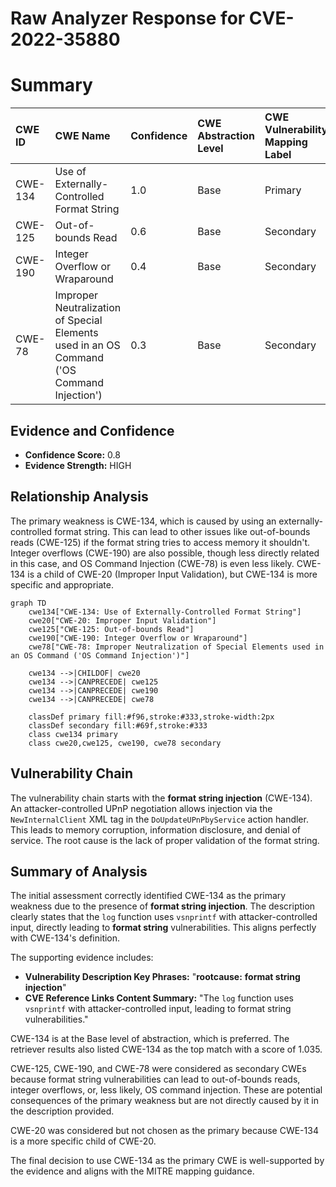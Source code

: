 # Raw Analyzer Response for CVE-2022-35880

# Summary
| CWE ID  | CWE Name                                                                   | Confidence | CWE Abstraction Level | CWE Vulnerability Mapping Label | CWE-Vulnerability Mapping Notes |
| :-------- | :------------------------------------------------------------------------- | :--------- | :-------------------- | :------------------------------ | :------------------------------ |
| CWE-134   | Use of Externally-Controlled Format String                                 | 1.0        | Base                  | Primary                         | Allowed                       |
| CWE-125   | Out-of-bounds Read                                                        | 0.6        | Base                  | Secondary                       | Allowed                       |
| CWE-190   | Integer Overflow or Wraparound                                            | 0.4        | Base                  | Secondary                       | Allowed                       |
| CWE-78   | Improper Neutralization of Special Elements used in an OS Command ('OS Command Injection') | 0.3        | Base                  | Secondary                       | Allowed                       |

## Evidence and Confidence

*   **Confidence Score:** 0.8
*   **Evidence Strength:** HIGH

## Relationship Analysis
The primary weakness is CWE-134, which is caused by using an externally-controlled format string. This can lead to other issues like out-of-bounds reads (CWE-125) if the format string tries to access memory it shouldn't. Integer overflows (CWE-190) are also possible, though less directly related in this case, and OS Command Injection (CWE-78) is even less likely. CWE-134 is a child of CWE-20 (Improper Input Validation), but CWE-134 is more specific and appropriate.

```mermaid
graph TD
    cwe134["CWE-134: Use of Externally-Controlled Format String"]
    cwe20["CWE-20: Improper Input Validation"]
    cwe125["CWE-125: Out-of-bounds Read"]
    cwe190["CWE-190: Integer Overflow or Wraparound"]
    cwe78["CWE-78: Improper Neutralization of Special Elements used in an OS Command ('OS Command Injection')"]

    cwe134 -->|CHILDOF| cwe20
    cwe134 -->|CANPRECEDE| cwe125
    cwe134 -->|CANPRECEDE| cwe190
    cwe134 -->|CANPRECEDE| cwe78

    classDef primary fill:#f96,stroke:#333,stroke-width:2px
    classDef secondary fill:#69f,stroke:#333
    class cwe134 primary
    class cwe20,cwe125, cwe190, cwe78 secondary
```

## Vulnerability Chain
The vulnerability chain starts with the **format string injection** (CWE-134). An attacker-controlled UPnP negotiation allows injection via the `NewInternalClient` XML tag in the `DoUpdateUPnPbyService` action handler. This leads to memory corruption, information disclosure, and denial of service. The root cause is the lack of proper validation of the format string.

## Summary of Analysis
The initial assessment correctly identified CWE-134 as the primary weakness due to the presence of **format string injection**. The description clearly states that the `log` function uses `vsnprintf` with attacker-controlled input, directly leading to **format string** vulnerabilities. This aligns perfectly with CWE-134's definition.

The supporting evidence includes:
*   **Vulnerability Description Key Phrases:** "**rootcause:** **format string injection**"
*   **CVE Reference Links Content Summary:** "The `log` function uses `vsnprintf` with attacker-controlled input, leading to format string vulnerabilities."

CWE-134 is at the Base level of abstraction, which is preferred. The retriever results also listed CWE-134 as the top match with a score of 1.035.

CWE-125, CWE-190, and CWE-78 were considered as secondary CWEs because format string vulnerabilities can lead to out-of-bounds reads, integer overflows, or, less likely, OS command injection. These are potential consequences of the primary weakness but are not directly caused by it in the description provided.

CWE-20 was considered but not chosen as the primary because CWE-134 is a more specific child of CWE-20.

The final decision to use CWE-134 as the primary CWE is well-supported by the evidence and aligns with the MITRE mapping guidance.